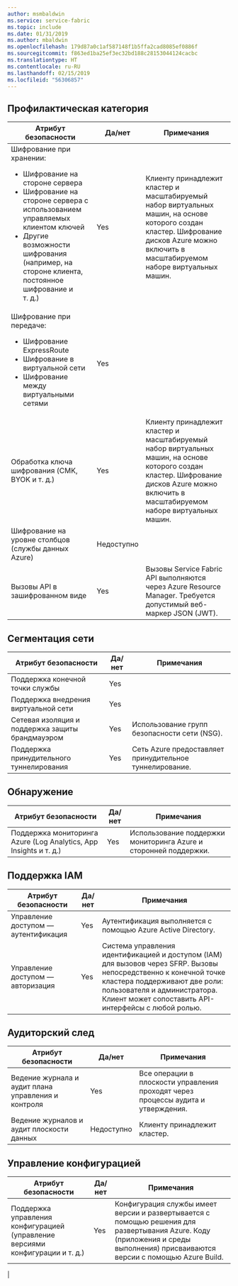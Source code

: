 ```yaml
---
author: msmbaldwin
ms.service: service-fabric
ms.topic: include
ms.date: 01/31/2019
ms.author: mbaldwin
ms.openlocfilehash: 179d87a0c1af587148f1b5ffa2cad8085ef0886f
ms.sourcegitcommit: f863ed1ba25ef3ec32bd188c28153044124cacbc
ms.translationtype: HT
ms.contentlocale: ru-RU
ms.lasthandoff: 02/15/2019
ms.locfileid: "56306857"
---
```

## <a name="preventative"></a>Профилактическая категория

| Атрибут безопасности | Да/нет | Примечания |
|---|---|--|
| Шифрование при хранении:<ul><li>Шифрование на стороне сервера</li><li>Шифрование на стороне сервера с использованием управляемых клиентом ключей</li><li>Другие возможности шифрования (например, на стороне клиента, постоянное шифрование и т. д.)</ul>| Yes | Клиенту принадлежит кластер и масштабируемый набор виртуальных машин, на основе которого создан кластер. Шифрование дисков Azure можно включить в масштабируемом наборе виртуальных машин. |
| Шифрование при передаче:<ul><li>Шифрование ExpressRoute</li><li>Шифрование в виртуальной сети</li><li>Шифрование между виртуальными сетями</ul>| Yes |  |
| Обработка ключа шифрования (CMK, BYOK и т. д.)| Yes | Клиенту принадлежит кластер и масштабируемый набор виртуальных машин, на основе которого создан кластер. Шифрование дисков Azure можно включить в масштабируемом наборе виртуальных машин. |
| Шифрование на уровне столбцов (службы данных Azure)| Недоступно |  |
| Вызовы API в зашифрованном виде| Yes | Вызовы Service Fabric API выполняются через Azure Resource Manager. Требуется допустимый веб-маркер JSON (JWT). |

## <a name="network-segmentation"></a>Сегментация сети

| Атрибут безопасности | Да/нет | Примечания |
|---|---|--|
| Поддержка конечной точки службы| Yes |  |
| Поддержка внедрения виртуальной сети| Yes |  |
| Сетевая изоляция и поддержка защиты брандмауэром| Yes | Использование групп безопасности сети (NSG). |
| Поддержка принудительного туннелирования | Yes | Сеть Azure предоставляет принудительное туннелирование. |

## <a name="detection"></a>Обнаружение

| Атрибут безопасности | Да/нет | Примечания|
|---|---|--|
| Поддержка мониторинга Azure (Log Analytics, App Insights и т. д.)| Yes | Использование поддержки мониторинга Azure и сторонней поддержки. |

## <a name="iam-support"></a>Поддержка IAM

| Атрибут безопасности | Да/нет | Примечания|
|---|---|--|
| Управление доступом — аутентификация| Yes | Аутентификация выполняется с помощью Azure Active Directory. |
| Управление доступом — авторизация| Yes | Система управления идентификацией и доступом (IAM) для вызовов через SFRP. Вызовы непосредственно к конечной точке кластера поддерживают две роли: пользователя и администратора. Клиент может сопоставить API-интерфейсы с любой ролью. |


## <a name="audit-trail"></a>Аудиторский след

| Атрибут безопасности | Да/нет | Примечания|
|---|---|--|
| Ведение журнала и аудит плана управления и контроля| Yes | Все операции в плоскости управления проходят через процессы аудита и утверждения. |
| Ведение журналов и аудит плоскости данных| Недоступно | Клиенту принадлежит кластер.  |

## <a name="configuration-management"></a>Управление конфигурацией

| Атрибут безопасности | Да/нет | Примечания|
|---|---|--|
| Поддержка управления конфигурацией (управление версиями конфигурации и т. д.)| Yes | Конфигурация службы имеет версии и развертывается с помощью решения для развертывания Azure. Коду (приложения и среды выполнения) присваиваются версии с помощью Azure Build.
 |
